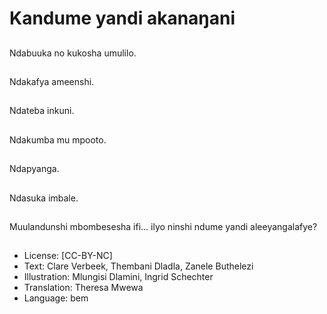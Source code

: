# Kandume yandi akanaŋani

##
Ndabuuka no kukosha umulilo.

##
Ndakafya ameenshi.

##
Ndateba inkuni.

##
Ndakumba mu mpooto.

##
Ndapyanga.

##
Ndasuka imbale.

##
Muulandunshi mbombesesha ifi... ilyo ninshi ndume yandi aleeyangalafye?

##
* License: [CC-BY-NC]
* Text: Clare Verbeek, Thembani Dladla, Zanele Buthelezi
* Illustration: Mlungisi Dlamini, Ingrid Schechter
* Translation: Theresa Mwewa
* Language: bem
